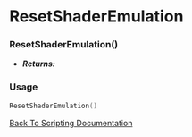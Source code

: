 # ResetShaderEmulation

### ResetShaderEmulation()
- ***Returns:*** 

### Usage

```Lua
ResetShaderEmulation()
```


[Back To Scripting Documentation](../README.md)
